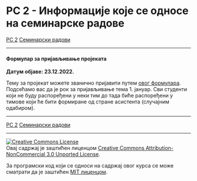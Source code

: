 # РС 2 - Информациjе које се односе на семинарске радове

[РС 2](../../README.md) [Семинарски радови](../README.md)

---

<!-- 
#### Формирање преосталих група

**Датум објаве: 11.01.2022.**

Послат је мејл колегама који нису распоређени у неки од пријављених тимова. Молимо вас да проверите електронске адресе са ваших старих Алас налога (са основних студија).

--- 
-->

#### Формулар за пријављивање пројеката

**Датум објаве: 23.12.2022.**

Тему за пројекат можете званично пријавити путем [овог формулара](https://forms.gle/pDzEDrapyVU2La2v7). Подсећамо вас да је рок за пријављивање тема 1. јануар. Сви студенти који не буду распоређени у неки тим до тада биће распоређени у тимове који ће бити формиране од стране асистента (случајним одабиром).

---

[РС 2](../../README.md) [Семинарски радови](../README.md)

---

<a rel="license" href="http://creativecommons.org/licenses/by-nc/3.0/"><img alt="Creative Commons License" style="border-width:0" src="https://i.creativecommons.org/l/by-nc/3.0/88x31.png" /></a><br />Овај садржај је заштићен лиценцом <a rel="license" href="http://creativecommons.org/licenses/by-nc/3.0/">Creative Commons Attribution-NonCommercial 3.0 Unported License</a>.

За програмски код који се односи на садржај овог курса се може сматрати да је заштићен [MIT лиценцом](/LICENSE).
